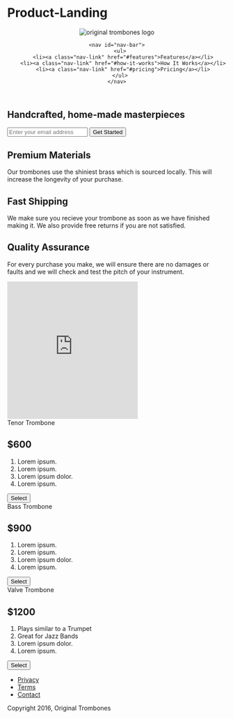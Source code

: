 # Product-Landing
<link
  rel="stylesheet"
  href="https://use.fontawesome.com/releases/v5.8.1/css/all.css"
  integrity="sha384-50oBUHEmvpQ+1lW4y57PTFmhCaXp0ML5d60M1M7uH2+nqUivzIebhndOJK28anvf"
  crossorigin="anonymous"
/>
<div id="page-wrapper">
  <header id="header">
    <div class="logo">
      <img
        id="header-img"
        src="https://s3.amazonaws.com/freecodecamp/original_trombones.png"
        alt="original trombones logo"
      />
    </div>

    <nav id="nav-bar">
      <ul>
        <li><a class="nav-link" href="#features">Features</a></li>
        <li><a class="nav-link" href="#how-it-works">How It Works</a></li>
        <li><a class="nav-link" href="#pricing">Pricing</a></li>
      </ul>
    </nav>
  </header>

  <div class="container"></div>

  <section id="hero">
    <h2>Handcrafted, home-made masterpieces</h2>
    <form id="form" action="https://www.freecodecamp.com/email-submit">
      <input
        name="email"
        id="email"
        type="email"
        placeholder="Enter your email address"
        required
      />
      <input id="submit" type="submit" value="Get Started" class="btn" />
    </form>
  </section>

  <div class="container">
    <section id="features">
      <div class="grid">
        <div class="icon"><i class="fa fa-3x fa-fire"></i></div>
        <div class="desc">
          <h2>Premium Materials</h2>
          <p>
            Our trombones use the shiniest brass which is sourced locally. This
            will increase the longevity of your purchase.
          </p>
        </div>
      </div>
      <div class="grid">
        <div class="icon"><i class="fa fa-3x fa-truck"></i></div>
        <div class="desc">
          <h2>Fast Shipping</h2>
          <p>
            We make sure you recieve your trombone as soon as we have finished
            making it. We also provide free returns if you are not satisfied.
          </p>
        </div>
      </div>
      <div class="grid">
        <div class="icon">
          <i class="fa fa-3x fa-battery-full" aria-hidden="true"></i>
        </div>
        <div class="desc">
          <h2>Quality Assurance</h2>
          <p>
            For every purchase you make, we will ensure there are no damages or
            faults and we will check and test the pitch of your instrument.
          </p>
        </div>
      </div>
    </section>
    <section id="how-it-works">
      <iframe
        id="video"
        height="315"
        src="https://www.youtube-nocookie.com/embed/y8Yv4pnO7qc?rel=0&amp;controls=0&amp;showinfo=0"
        frameborder="0"
        allowfullscreen
      ></iframe>
    </section>
    <section id="pricing">
      <div class="product" id="tenor">
        <div class="level">Tenor Trombone</div>
        <h2>$600</h2>
        <ol>
          <li>Lorem ipsum.</li>
          <li>Lorem ipsum.</li>
          <li>Lorem ipsum dolor.</li>
          <li>Lorem ipsum.</li>
        </ol>
        <button class="btn">Select</button>
      </div>
      <div class="product" id="bass">
        <div class="level">Bass Trombone</div>
        <h2>$900</h2>
        <ol>
          <li>Lorem ipsum.</li>
          <li>Lorem ipsum.</li>
          <li>Lorem ipsum dolor.</li>
          <li>Lorem ipsum.</li>
        </ol>
        <button class="btn">Select</button>
      </div>
      <div class="product" id="valve">
        <div class="level">Valve Trombone</div>
        <h2>$1200</h2>
        <ol>
          <li>Plays similar to a Trumpet</li>
          <li>Great for Jazz Bands</li>
          <li>Lorem ipsum dolor.</li>
          <li>Lorem ipsum.</li>
        </ol>
        <button class="btn">Select</button>
      </div>
    </section>
    <footer>
      <ul>
        <li><a href="#">Privacy</a></li>
        <li><a href="#">Terms</a></li>
        <li><a href="#">Contact</a></li>
      </ul>
      <span>Copyright 2016, Original Trombones</span>
    </footer>
  </div>
</div>
